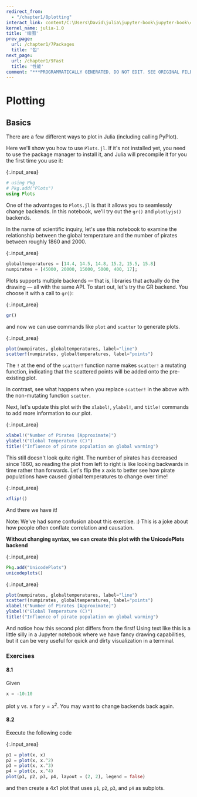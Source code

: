 ```yaml
---
redirect_from:
  - "/chapter1/8plotting"
interact_link: content/C:\Users\David\julia\jupyter-book\jupyter-book\content\chapter1/8Plotting.ipynb
kernel_name: julia-1.0
title: '绘图'
prev_page:
  url: /chapter1/7Packages
  title: '包'
next_page:
  url: /chapter1/9Fast
  title: '性能'
comment: "***PROGRAMMATICALLY GENERATED, DO NOT EDIT. SEE ORIGINAL FILES IN /content***"
---
```


# Plotting

## Basics
There are a few different ways to plot in Julia (including calling PyPlot). <br>

Here we'll show you how to use `Plots.jl`.  If it's not installed yet, you need to use the package manager to install it, and Julia will precompile it for you the first time you use it:



{:.input_area}
```julia
# using Pkg
# Pkg.add("Plots")
using Plots
```


One of the advantages to `Plots.jl` is that it allows you to seamlessly change backends. In this notebook, we'll try out the `gr()` and `plotlyjs()` backends.<br>

In the name of scientific inquiry, let's use this notebook to examine the relationship between the global temperature and the number of pirates between roughly 1860 and 2000.



{:.input_area}
```julia
globaltemperatures = [14.4, 14.5, 14.8, 15.2, 15.5, 15.8]
numpirates = [45000, 20000, 15000, 5000, 400, 17];
```


Plots supports multiple backends — that is, libraries that actually do the drawing — all with the same API. To start out, let's try the GR backend.  You choose it with a call to `gr()`:



{:.input_area}
```julia
gr()
```


and now we can use commands like `plot` and `scatter` to generate plots.



{:.input_area}
```julia
plot(numpirates, globaltemperatures, label="line")  
scatter!(numpirates, globaltemperatures, label="points") 
```


The `!` at the end of the `scatter!` function name makes `scatter!` a mutating function, indicating that the scattered points will be added onto the pre-existing plot.

In contrast, see what happens when you replace `scatter!` in the above with the non-mutating function `scatter`.

Next, let's update this plot with the `xlabel!`, `ylabel!`, and `title!` commands to add more information to our plot.



{:.input_area}
```julia
xlabel!("Number of Pirates [Approximate]")
ylabel!("Global Temperature (C)")
title!("Influence of pirate population on global warming")
```


This still doesn't look quite right. The number of pirates has decreased since 1860, so reading the plot from left to right is like looking backwards in time rather than forwards. Let's flip the x axis to better see how pirate populations have caused global temperatures to change over time!



{:.input_area}
```julia
xflip!()
```


And there we have it!

Note: We've had some confusion about this exercise. :) This is a joke about how people often conflate correlation and causation.

**Without changing syntax, we can create this plot with the UnicodePlots backend**



{:.input_area}
```julia
Pkg.add("UnicodePlots")
unicodeplots()
```




{:.input_area}
```julia
plot(numpirates, globaltemperatures, label="line")  
scatter!(numpirates, globaltemperatures, label="points") 
xlabel!("Number of Pirates [Approximate]")
ylabel!("Global Temperature (C)")
title!("Influence of pirate population on global warming")
```


And notice how this second plot differs from the first!  Using text like this is a little silly in a Jupyter notebook where we have fancy drawing capabilities, but it can be very useful for quick and dirty visualization in a terminal.

### Exercises

#### 8.1
Given
```julia
x = -10:10
```
plot y vs. x for $y = x^2$.  You may want to change backends back again.

#### 8.2
Execute the following code



{:.input_area}
```julia
p1 = plot(x, x)
p2 = plot(x, x.^2)
p3 = plot(x, x.^3)
p4 = plot(x, x.^4)
plot(p1, p2, p3, p4, layout = (2, 2), legend = false)
```


and then create a $4x1$ plot that uses `p1`, `p2`, `p3`, and `p4` as subplots.
